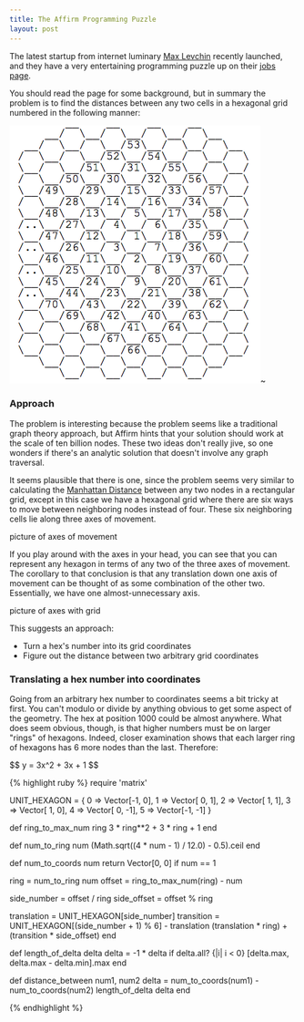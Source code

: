 ```yaml
---
title: The Affirm Programming Puzzle
layout: post
---
```



<script src="http://cdn.mathjax.org/mathjax/latest/MathJax.js?config=TeX-AMS-MML_HTMLorMML"></script>

The latest startup from internet luminary [Max Levchin][1] recently launched,
and they have a very entertaining programming puzzle up on their [jobs page][2].

You should read the page for some background, but in summary the problem is to
find the distances between any two cells in a hexagonal grid numbered in the
following manner:

![The hexagonal grid][3]~

### Approach

The problem is interesting because the problem seems like a traditional graph
theory approach, but Affirm hints that your solution should work at the
scale of ten billion nodes. These two ideas don't really jive, so one wonders if
there's an analytic solution that doesn't involve any graph traversal.

It seems plausible that there is one, since the problem seems very similar to
calculating the [Manhattan Distance][4] between any two nodes in a rectangular
grid, except in this case we have a hexagonal grid where there are six ways to
move between neighboring nodes instead of four. These six neighboring cells lie
along three axes of movement.

picture of axes of movement

If you play around with the axes in your head, you can see that you can
represent any hexagon in terms of any two of the three axes of movement. The
corollary to that conclusion is that any translation down one axis of movement
can be thought of as some combination of the other two. Essentially, we have one
almost-unnecessary axis.

picture of axes with grid

This suggests an approach:

* Turn a hex's number into its grid coordinates
* Figure out the distance between two arbitrary grid coordinates

### Translating a hex number into coordinates

Going from an arbitrary hex number to coordinates seems a bit tricky at first.
You can't modulo or divide by anything obvious to get some aspect of the
geometry. The hex at position 1000 could be almost anywhere. What does seem obvious,
though, is that higher numbers must be on larger "rings" of hexagons. Indeed,
closer examination shows that each larger ring of hexagons has 6 more nodes than
the last. Therefore:

<p>$$ y = 3x^2 + 3x + 1 $$</p>

{% highlight ruby %}
require 'matrix'

UNIT_HEXAGON = {
  0 => Vector[-1,  0],
  1 => Vector[ 0,  1],
  2 => Vector[ 1,  1],
  3 => Vector[ 1,  0],
  4 => Vector[ 0, -1],
  5 => Vector[-1, -1]
}

def ring_to_max_num ring
  3 * ring**2 + 3 * ring + 1
end

def num_to_ring num
  (Math.sqrt((4 * num - 1) / 12.0) - 0.5).ceil
end

def num_to_coords num
  return Vector[0, 0] if num == 1

  ring = num_to_ring num
  offset = ring_to_max_num(ring) - num

  side_number = offset / ring
  side_offset = offset % ring

  translation = UNIT_HEXAGON[side_number]
  transition = UNIT_HEXAGON[(side_number + 1) % 6] - translation
  (translation * ring) + (transition * side_offset)
end

def length_of_delta delta
  delta = -1 * delta if delta.all? {|i| i < 0}
  [delta.max, delta.max - delta.min].max
end

def distance_between num1, num2
  delta = num_to_coords(num1) - num_to_coords(num2)
  length_of_delta delta
end

{% endhighlight %}


[1]: http://en.wikipedia.org/wiki/Max_Levchin
[2]: https://affirm.com/jobs
[3]: /images/affirm/hexgrid.png
[4]: http://en.wikipedia.org/wiki/Taxicab_geometry